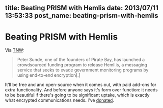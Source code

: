 title: Beating PRISM with Hemlis
date: 2013/07/11 13:53:33
post_name: beating-prism-with-hemlis
---
# Beating PRISM with Hemlis

Via [TNW](http://thenextweb.com/apps/2013/07/10/hemlis/): 

> Peter Sunde, one of the founders of Pirate Bay, has launched a crowdsourced funding program to release Heml.is, a messaging service that seeks to evade government monitoring programs by using end-to-end encryption[.]

It'll be free and and open-source when it comes out, with paid add-ons for extra functionality. And before anyone says it's form over function: it needs to be beautiful if there's going to be significant uptake, which is exactly what encrypted communications needs. I've [donated](https://heml.is/).
